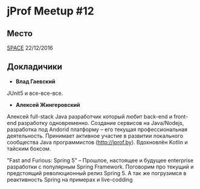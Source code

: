 # jProf Meetup #12

## Место

[SPACE](http://eventspace.by) 22/12/2016

## Докладичики

* **Влад Гаевский**

JUnit5 и все-все-все.

* **Алексей Жингеровский**

Алексей full-stack Java разработчик который любит back-end и front-end разработку одновременно. Создание сервисов на Java/Nodejs,
разработка под Andorid платформу – его текущая профессиональная деятельность.
Принимает активное участие в развитии локального сообщества Java программистов (http://jprof.by). Вдохновлён Kotlin и тайским боксом. 

"Fast and Furious: Spring 5" – Прошлое, настоящее и будущее enterprise разработки с популярным Spring Framework. Поговорим про текущий и предстоящий 
революционный релиз Spring 5. А так же погрузимся в реактивность Spring на примерах и live-codding   
